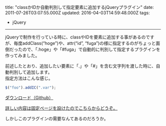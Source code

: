 title: "classかIDか自動判別して指定要素に追加するjQueryプラグイン"
date: 2011-07-26T03:07:55.000Z
updated: 2016-04-03T14:59:48.000Z
tags: 
  - jQuery
---

jQueryで制作を行っている時に、classやIDを要素に追加する事があるのですが、毎度addClass(“hoge”)や、attr(“id”, “fuga”)の様に指定するのがちょっと面倒だったので、「.hoge」や「#fuga」で自動的に判別して指定するプラグインを作ってみました。

前述したとおり、追加したい要素に「.」や「#」を含む文字列を渡した時に、自動判別して追加します。  
 指定方法はこんな感じ。

```javascript
$("foo").addIC(".var");
```

[ダウンロード（Github）](https://github.com/sus-happy/jquery.addIC.js)

[詳しい内容は固定ページを設けたのでこちらからどうぞ。](http://blog.sus-happy.net/jquery-addic-js/)

しかしこのプラグインの需要なんてあるのだろうか。